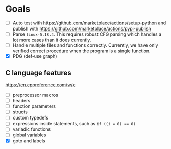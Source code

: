 # Goals

* [ ] Auto test with https://github.com/marketplace/actions/setup-python and publish with https://github.com/marketplace/actions/pypi-publish
* [ ] Parse `linux-5.18.4`. This requires robust CFG parsing which handles a lot more cases than it does currently.
* [ ] Handle multiple files and functions correctly. Currently, we have only verified correct procedure when the program is a single function.
* [x] PDG (def-use graph)

## C language features

https://en.cppreference.com/w/c

* [ ] preprocessor macros
* [ ] headers
* [ ] function parameters
* [ ] structs
* [ ] custom typedefs
* [ ] expressions inside statements, such as `if ((i = 0) == 0)`
* [ ] variadic functions
* [ ] global variables
* [x] goto and labels
